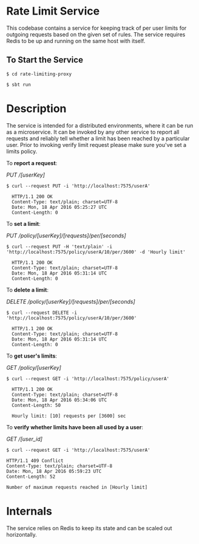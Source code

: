 # Rate Limit Service

This codebase contains a service for keeping track of per user limits for outgoing requests based on the 
given set of rules. The service requires Redis to be up and running on the same host with itself.

## To Start the Service


```
$ cd rate-limiting-proxy
```

```
$ sbt run
```

# Description

The service is intended for a distributed environments, where it can be run as a microservice. It can be invoked by any
other service to report all requests and reliably tell whether a limit has been reached by a particular user. Prior to 
invoking verify limit request please make sure you've set a limits policy.

To **report a request**:

*PUT /[userKey]*

```
$ curl --request PUT -i 'http://localhost:7575/userA'

  HTTP/1.1 200 OK
  Content-Type: text/plain; charset=UTF-8
  Date: Mon, 18 Apr 2016 05:25:27 UTC
  Content-Length: 0

```

To **set a limit**:

*PUT /policy/[userKey]/[requests]/per/[seconds]*

```
$ curl --request PUT -H 'text/plain' -i 'http://localhost:7575/policy/userA/10/per/3600' -d 'Hourly limit'

  HTTP/1.1 200 OK
  Content-Type: text/plain; charset=UTF-8
  Date: Mon, 18 Apr 2016 05:31:14 UTC
  Content-Length: 0

```

To **delete a limit**:

*DELETE /policy/[userKey]/[requests]/per/[seconds]*

```
$ curl --request DELETE -i 'http://localhost:7575/policy/userA/10/per/3600'

  HTTP/1.1 200 OK
  Content-Type: text/plain; charset=UTF-8
  Date: Mon, 18 Apr 2016 05:31:14 UTC
  Content-Length: 0

```

To **get user's limits**:

*GET /policy/[userKey]*

```
$ curl --request GET -i 'http://localhost:7575/policy/userA'

  HTTP/1.1 200 OK
  Content-Type: text/plain; charset=UTF-8
  Date: Mon, 18 Apr 2016 05:34:06 UTC
  Content-Length: 50
  
  Hourly limit: [10] requests per [3600] sec

```

To **verify whether limits have been all used by a user**:

*GET /[user_id]*

```
$ curl --request GET -i 'http://localhost:7575/userA'

HTTP/1.1 409 Conflict
Content-Type: text/plain; charset=UTF-8
Date: Mon, 18 Apr 2016 05:59:23 UTC
Content-Length: 52

Number of maximum requests reached in [Hourly limit]
```

# Internals

The service relies on Redis to keep its state and can be scaled out horizontally.